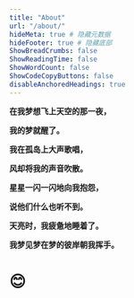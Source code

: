 ```yaml
---
title: "About"
url: "/about/"
hideMeta: true # 隐藏元数据
hideFooter: true # 隐藏底部
ShowBreadCrumbs: false
ShowReadingTime: false
ShowWordCount: false
ShowCodeCopyButtons: false
disableAnchoredHeadings: true
---
```


**在我梦想飞上天空的那一夜，**

**我的梦就醒了。**

**我在孤岛上大声歌唱，**

**风却将我的声音吹散。**

**星星一闪一闪地向我抱怨，**

**说他们什么也听不到。**

**天亮时，我疲惫地睡着了。**

**我梦见梦在梦的彼岸朝我挥手。**

# 😊
